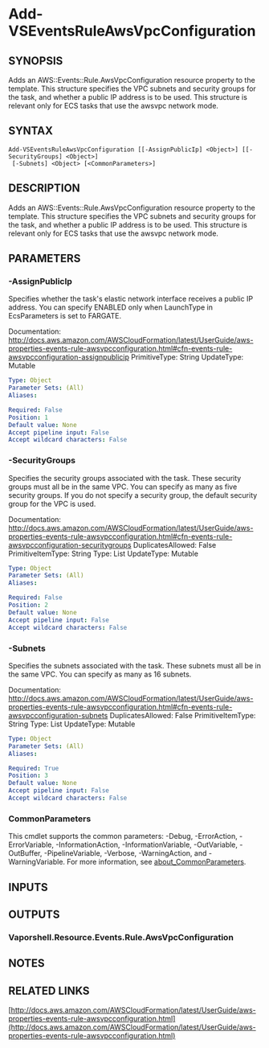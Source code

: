 # Add-VSEventsRuleAwsVpcConfiguration

## SYNOPSIS
Adds an AWS::Events::Rule.AwsVpcConfiguration resource property to the template.
This structure specifies the VPC subnets and security groups for the task, and whether a public IP address is to be used.
This structure is relevant only for ECS tasks that use the awsvpc network mode.

## SYNTAX

```
Add-VSEventsRuleAwsVpcConfiguration [[-AssignPublicIp] <Object>] [[-SecurityGroups] <Object>]
 [-Subnets] <Object> [<CommonParameters>]
```

## DESCRIPTION
Adds an AWS::Events::Rule.AwsVpcConfiguration resource property to the template.
This structure specifies the VPC subnets and security groups for the task, and whether a public IP address is to be used.
This structure is relevant only for ECS tasks that use the awsvpc network mode.

## PARAMETERS

### -AssignPublicIp
Specifies whether the task's elastic network interface receives a public IP address.
You can specify ENABLED only when LaunchType in EcsParameters is set to FARGATE.

Documentation: http://docs.aws.amazon.com/AWSCloudFormation/latest/UserGuide/aws-properties-events-rule-awsvpcconfiguration.html#cfn-events-rule-awsvpcconfiguration-assignpublicip
PrimitiveType: String
UpdateType: Mutable

```yaml
Type: Object
Parameter Sets: (All)
Aliases:

Required: False
Position: 1
Default value: None
Accept pipeline input: False
Accept wildcard characters: False
```

### -SecurityGroups
Specifies the security groups associated with the task.
These security groups must all be in the same VPC.
You can specify as many as five security groups.
If you do not specify a security group, the default security group for the VPC is used.

Documentation: http://docs.aws.amazon.com/AWSCloudFormation/latest/UserGuide/aws-properties-events-rule-awsvpcconfiguration.html#cfn-events-rule-awsvpcconfiguration-securitygroups
DuplicatesAllowed: False
PrimitiveItemType: String
Type: List
UpdateType: Mutable

```yaml
Type: Object
Parameter Sets: (All)
Aliases:

Required: False
Position: 2
Default value: None
Accept pipeline input: False
Accept wildcard characters: False
```

### -Subnets
Specifies the subnets associated with the task.
These subnets must all be in the same VPC.
You can specify as many as 16 subnets.

Documentation: http://docs.aws.amazon.com/AWSCloudFormation/latest/UserGuide/aws-properties-events-rule-awsvpcconfiguration.html#cfn-events-rule-awsvpcconfiguration-subnets
DuplicatesAllowed: False
PrimitiveItemType: String
Type: List
UpdateType: Mutable

```yaml
Type: Object
Parameter Sets: (All)
Aliases:

Required: True
Position: 3
Default value: None
Accept pipeline input: False
Accept wildcard characters: False
```

### CommonParameters
This cmdlet supports the common parameters: -Debug, -ErrorAction, -ErrorVariable, -InformationAction, -InformationVariable, -OutVariable, -OutBuffer, -PipelineVariable, -Verbose, -WarningAction, and -WarningVariable. For more information, see [about_CommonParameters](http://go.microsoft.com/fwlink/?LinkID=113216).

## INPUTS

## OUTPUTS

### Vaporshell.Resource.Events.Rule.AwsVpcConfiguration
## NOTES

## RELATED LINKS

[http://docs.aws.amazon.com/AWSCloudFormation/latest/UserGuide/aws-properties-events-rule-awsvpcconfiguration.html](http://docs.aws.amazon.com/AWSCloudFormation/latest/UserGuide/aws-properties-events-rule-awsvpcconfiguration.html)

